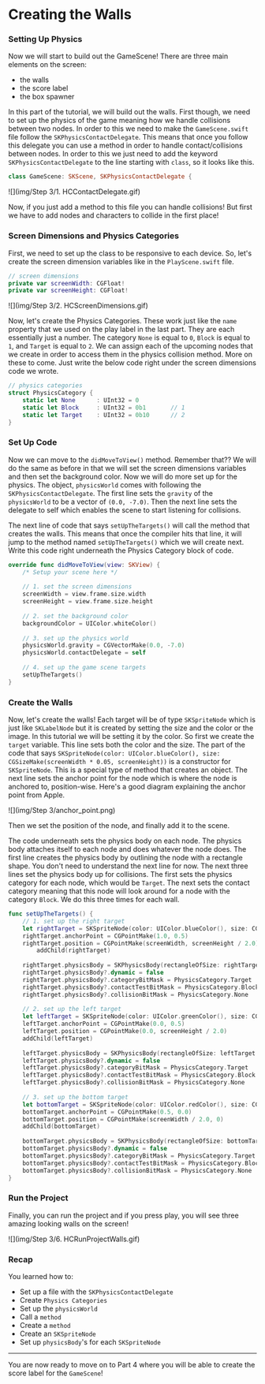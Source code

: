 # Creating the Walls

### Setting Up Physics

Now we will start to build out the GameScene! There are three main elements on the screen:

* the walls
* the score label
* the box spawner

In this part of the tutorial, we will build out the walls. First though, we need to set up the physics of the game meaning how we handle collisions between two nodes. In order to this we need to make the `GameScene.swift` file follow the `SKPhysicsContactDelegate`. This means that once you follow this delegate you can use a method in order to handle contact/collisions between nodes. In order to this we just need to add the keyword `SKPhysicsContactDelegate` to the line starting with `class`, so it looks like this.

```swift
class GameScene: SKScene, SKPhysicsContactDelegate {
```

![](img/Step 3/1. HCContactDelegate.gif)

Now, if you just add a method to this file you can handle collisions! But first we have to add nodes and characters to collide in the first place!

### Screen Dimensions and Physics Categories

First, we need to set up the class to be responsive to each device. So, let's create the screen dimension variables like in the `PlayScene.swift` file.

```swift
// screen dimensions
private var screenWidth: CGFloat!
private var screenHeight: CGFloat!
```

![](img/Step 3/2. HCScreenDimensions.gif)

Now, let's create the Physics Categories. These work just like the `name` property that we used on the play label in the last part. They are each essentially just a number. The category `None` is equal to `0`, `Block` is equal to `1`, and `Target` is equal to `2`. We can assign each of the upcoming nodes that we create in order to access them in the physics collision method. More on these to come. Just write the below code right under the screen dimensions code we wrote.

```swift
// physics categories
struct PhysicsCategory {
	static let None      : UInt32 = 0
	static let Block     : UInt32 = 0b1       // 1
	static let Target    : UInt32 = 0b10      // 2
}
```
    
### Set Up Code

Now we can move to the `didMoveToView()` method. Remember that?? We will do the same as before in that we will set the screen dimensions variables and then set the background color. Now we will do more set up for the physics. The object, `physicsWorld` comes with following the `SKPhysicsContactDelegate`. The first line sets the `gravity` of the `physicsWorld` to be a vector of `(0.0, -7.0)`. Then the next line sets the delegate to self which enables the scene to start listening for collisions. 

The next line of code that says `setUpTheTargets()` will call the method that creates the walls. This means that once the compiler hits that line, it will jump to the method named `setUpTheTargets()` which we will create next. Write this code right underneath the Physics Category block of code.

```swift
override func didMoveToView(view: SKView) {
	/* Setup your scene here */
        
	// 1. set the screen dimensions
	screenWidth = view.frame.size.width
	screenHeight = view.frame.size.height
        
	// 2. set the background color
	backgroundColor = UIColor.whiteColor()
        
	// 3. set up the physics world
	physicsWorld.gravity = CGVectorMake(0.0, -7.0)
	physicsWorld.contactDelegate = self
        
	// 4. set up the game scene targets
	setUpTheTargets()
}
```
    
### Create the Walls

Now, let's create the walls! Each target will be of type `SKSpriteNode` which is just like `SKLabelNode` but it is created by setting the size and the color or the image. In this tutorial we will be setting it by the color. So first we create the `target` variable. This line sets both the color and the size. The part of the code that says `SKSpriteNode(color: UIColor.blueColor(), size: CGSizeMake(screenWidth * 0.05, screenHeight))` is a constructor for `SKSpriteNode`. This is a special type of method that creates an object. The next line sets the anchor point for the node which is where the node is anchored to, position-wise. Here's a good diagram explaining the anchor point from Apple.

![](img/Step 3/anchor_point.png)

Then we set the position of the node, and finally add it to the scene. 

The code underneath sets the physics body on each node. The physics body attaches itself to each node and does whatever the node does. The first line creates the physics body by outlining the node with a rectangle shape. You don't need to understand the next line for now. The next three lines set the physics body up for collisions. The first sets the physics category for each node, which would be `Target`. The next sets the contact category meaning that this node will look around for a node with the category `Block`. We do this three times for each wall.

```swift
func setUpTheTargets() {
	// 1. set up the right target
	let rightTarget = SKSpriteNode(color: UIColor.blueColor(), size: CGSizeMake(screenWidth * 0.05, screenHeight))
	rightTarget.anchorPoint = CGPointMake(1.0, 0.5)
	rightTarget.position = CGPointMake(screenWidth, screenHeight / 2.0)
        addChild(rightTarget)
        
	rightTarget.physicsBody = SKPhysicsBody(rectangleOfSize: rightTarget.size)
	rightTarget.physicsBody?.dynamic = false
	rightTarget.physicsBody?.categoryBitMask = PhysicsCategory.Target
	rightTarget.physicsBody?.contactTestBitMask = PhysicsCategory.Block
	rightTarget.physicsBody?.collisionBitMask = PhysicsCategory.None
        
	// 2. set up the left target
	let leftTarget = SKSpriteNode(color: UIColor.greenColor(), size: CGSizeMake(screenWidth * 0.05, screenHeight))
	leftTarget.anchorPoint = CGPointMake(0.0, 0.5)
	leftTarget.position = CGPointMake(0.0, screenHeight / 2.0)
	addChild(leftTarget)
        
	leftTarget.physicsBody = SKPhysicsBody(rectangleOfSize: leftTarget.size)
	leftTarget.physicsBody?.dynamic = false
	leftTarget.physicsBody?.categoryBitMask = PhysicsCategory.Target
	leftTarget.physicsBody?.contactTestBitMask = PhysicsCategory.Block
	leftTarget.physicsBody?.collisionBitMask = PhysicsCategory.None
        
	// 3. set up the bottom target
	let bottomTarget = SKSpriteNode(color: UIColor.redColor(), size: CGSizeMake(screenWidth, screenWidth * 0.05))
	bottomTarget.anchorPoint = CGPointMake(0.5, 0.0)
	bottomTarget.position = CGPointMake(screenWidth / 2.0, 0)
	addChild(bottomTarget)
        
	bottomTarget.physicsBody = SKPhysicsBody(rectangleOfSize: bottomTarget.size)
	bottomTarget.physicsBody?.dynamic = false
	bottomTarget.physicsBody?.categoryBitMask = PhysicsCategory.Target
	bottomTarget.physicsBody?.contactTestBitMask = PhysicsCategory.Block
	bottomTarget.physicsBody?.collisionBitMask = PhysicsCategory.None
}
```
    
### Run the Project

Finally, you can run the project and if you press play, you will see three amazing looking walls on the screen!

![](img/Step 3/6. HCRunProjectWalls.gif)

### Recap

You learned how to:

* Set up a file with the `SKPhysicsContactDelegate`
* Create `Physics Categories`
* Set up the `physicsWorld`
* Call a `method`
* Create a `method`
* Create an `SKSpriteNode`
* Set up `physicsBody`'s for each `SKSpriteNode`

--------------------------------------------------------------------------------

You are now ready to move on to Part 4 where you will be able to create the score label for the `GameScene`!